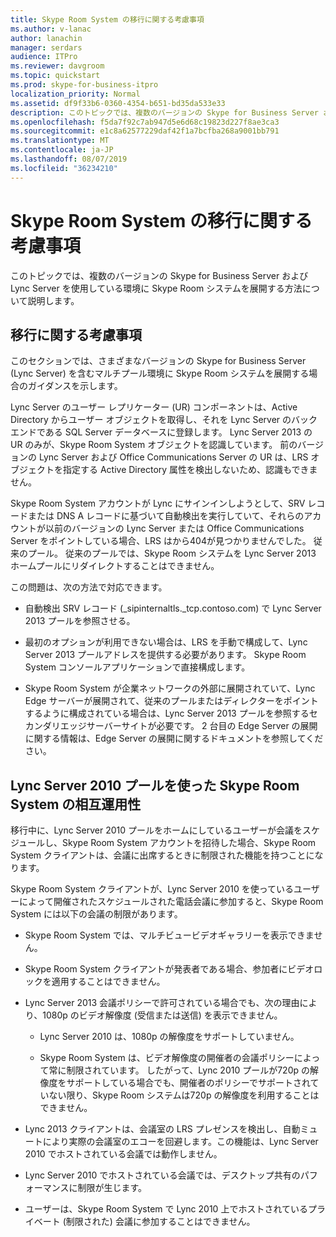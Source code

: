 ```yaml
---
title: Skype Room System の移行に関する考慮事項
ms.author: v-lanac
author: lanachin
manager: serdars
audience: ITPro
ms.reviewer: davgroom
ms.topic: quickstart
ms.prod: skype-for-business-itpro
localization_priority: Normal
ms.assetid: df9f33b6-0360-4354-b651-bd35da533e33
description: このトピックでは、複数のバージョンの Skype for Business Server および Lync Server を使用している環境に Skype Room システムを展開する方法について説明します。
ms.openlocfilehash: f5da7f92c7ab947d5e6d68c19823d227f8ae3ca3
ms.sourcegitcommit: e1c8a62577229daf42f1a7bcfba268a9001bb791
ms.translationtype: MT
ms.contentlocale: ja-JP
ms.lasthandoff: 08/07/2019
ms.locfileid: "36234210"
---
```

# <a name="skype-room-system-migration-considerations"></a>Skype Room System の移行に関する考慮事項
 
このトピックでは、複数のバージョンの Skype for Business Server および Lync Server を使用している環境に Skype Room システムを展開する方法について説明します。
  
## <a name="migration-considerations"></a>移行に関する考慮事項

このセクションでは、さまざまなバージョンの Skype for Business Server (Lync Server) を含むマルチプール環境に Skype Room システムを展開する場合のガイダンスを示します。 
  
Lync Server のユーザー レプリケーター (UR) コンポーネントは、Active Directory からユーザー オブジェクトを取得し、それを Lync Server のバックエンドである SQL Server データベースに登録します。 Lync Server 2013 の UR のみが、Skype Room System オブジェクトを認識しています。 前のバージョンの Lync Server および Office Communications Server の UR は、LRS オブジェクトを指定する Active Directory 属性を検出しないため、認識もできません。 
  
Skype Room System アカウントが Lync にサインインしようとして、SRV レコードまたは DNS A レコードに基づいて自動検出を実行していて、それらのアカウントが以前のバージョンの Lync Server または Office Communications Server をポイントしている場合、LRS はから404が見つかりませんでした。 従来のプール。 従来のプールでは、Skype Room システムを Lync Server 2013 ホームプールにリダイレクトすることはできません。 
  
この問題は、次の方法で対応できます。 
  
- 自動検出 SRV レコード (_sipinternaltls._tcp.contoso.com) で Lync Server 2013 プールを参照させる。
    
- 最初のオプションが利用できない場合は、LRS を手動で構成して、Lync Server 2013 プールアドレスを提供する必要があります。 Skype Room System コンソールアプリケーションで直接構成します。 
    
- Skype Room System が企業ネットワークの外部に展開されていて、Lync Edge サーバーが展開されて、従来のプールまたはディレクターをポイントするように構成されている場合は、Lync Server 2013 プールを参照するセカンダリエッジサーバーサイトが必要です。 2 台目の Edge Server の展開に関する情報は、Edge Server の展開に関するドキュメントを参照してください。 
    
## <a name="skype-room-system-interoperability-with-a-lync-server-2010-pool"></a>Lync Server 2010 プールを使った Skype Room System の相互運用性

移行中に、Lync Server 2010 プールをホームにしているユーザーが会議をスケジュールし、Skype Room System アカウントを招待した場合、Skype Room System クライアントは、会議に出席するときに制限された機能を持つことになります。 
  
Skype Room System クライアントが、Lync Server 2010 を使っているユーザーによって開催されたスケジュールされた電話会議に参加すると、Skype Room System には以下の会議の制限があります。 
  
- Skype Room System では、マルチビュービデオギャラリーを表示できません。
    
- Skype Room System クライアントが発表者である場合、参加者にビデオロックを適用することはできません。
    
- Lync Server 2013 会議ポリシーで許可されている場合でも、次の理由により、1080p のビデオ解像度 (受信または送信) を表示できません。 
    
  - Lync Server 2010 は、1080p の解像度をサポートしていません。
    
  - Skype Room System は、ビデオ解像度の開催者の会議ポリシーによって常に制限されています。 したがって、Lync 2010 プールが720p の解像度をサポートしている場合でも、開催者のポリシーでサポートされていない限り、Skype Room システムは720p の解像度を利用することはできません。 
    
- Lync 2013 クライアントは、会議室の LRS プレゼンスを検出し、自動ミュートにより実際の会議室のエコーを回避します。この機能は、Lync Server 2010 でホストされている会議では動作しません。
    
- Lync Server 2010 でホストされている会議では、デスクトップ共有のパフォーマンスに制限が生じます。
    
- ユーザーは、Skype Room System で Lync 2010 上でホストされているプライベート (制限された) 会議に参加することはできません。
    

